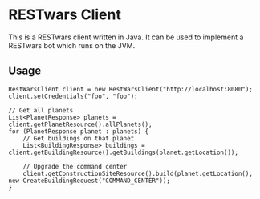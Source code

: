 # RESTwars Client

This is a RESTwars client written in Java. It can be used to implement a RESTwars bot which runs on the JVM.

## Usage

    RestWarsClient client = new RestWarsClient("http://localhost:8080");
    client.setCredentials("foo", "foo");

    // Get all planets
    List<PlanetResponse> planets = client.getPlanetResource().allPlanets();
    for (PlanetResponse planet : planets) {
        // Get buildings on that planet
        List<BuildingResponse> buildings = client.getBuildingResource().getBuildings(planet.getLocation());

        // Upgrade the command center
        client.getConstructionSiteResource().build(planet.getLocation(), new CreateBuildingRequest("COMMAND_CENTER"));
    }